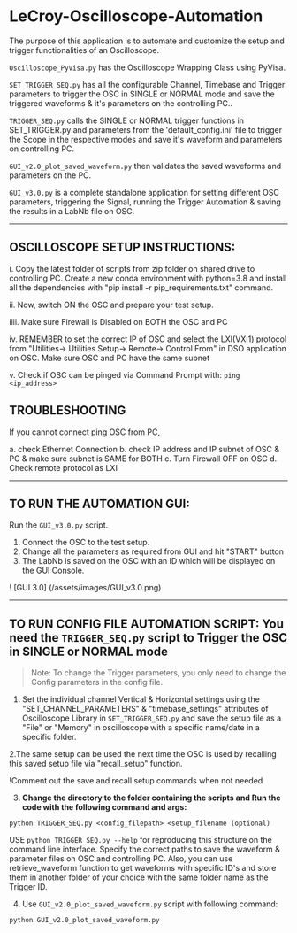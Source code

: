 # **LeCroy-Oscilloscope-Automation**

The purpose of this application is to automate and customize the setup and trigger functionalities of an Oscilloscope.

`Oscilloscope_PyVisa.py` has the Oscilloscope Wrapping Class using PyVisa.

`SET_TRIGGER_SEQ.py` has all the configurable Channel, Timebase and Trigger parameters to trigger the OSC in SINGLE or NORMAL mode and save the triggered waveforms & it's parameters on the controlling PC..

`TRIGGER_SEQ.py` calls the SINGLE or NORMAL trigger functions in SET_TRIGGER.py and parameters from the 'default_config.ini' file to trigger the Scope in the respective modes and save it's waveform and parameters on controlling PC.

`GUI_v2.0_plot_saved_waveform.py` then validates the saved waveforms and parameters on the PC.

`GUI_v3.0.py` is a complete standalone application for setting different OSC parameters, triggering the Signal, running the Trigger Automation & saving the results in a LabNb file on OSC.  

------------------------------------------------------------------------------------------------------------------------------------------
## **OSCILLOSCOPE SETUP INSTRUCTIONS:**

i. Copy the latest folder of scripts from zip folder on shared drive to controlling PC. Create a new conda environment with python=3.8 and install all the dependencies with "pip install -r pip_requirements.txt" command.

ii. Now, switch ON the OSC and prepare your test setup.

iiii. Make sure Firewall is Disabled on BOTH the OSC and PC

iv. REMEMBER to set the correct IP of OSC and select the LXI(VXI1) protocol from "Utilities-> Utilities Setup-> Remote-> Control From" in DSO application on OSC. Make sure OSC and PC have the same subnet

v. Check if OSC can be pinged via Command Prompt with: `ping <ip_address>`

## **TROUBLESHOOTING**

If you cannot connect ping OSC from PC,

a. check Ethernet Connection
b. check IP address and IP subnet of OSC & PC & make sure subnet is SAME for BOTH
c. Turn Firewall OFF on OSC
d. Check remote protocol as LXI

------------------------------------------------------------------------------------------------------------------------------------------
## **TO RUN THE AUTOMATION GUI:**

Run the `GUI_v3.0.py` script.

1. Connect the OSC to the test setup.
2. Change all the parameters as required from GUI and hit "START" button
3. The LabNb is saved on the OSC with an ID which will be displayed on the GUI Console.

! [GUI 3.0] (/assets/images/GUI_v3.0.png)

------------------------------------------------------------------------------------------------------------------------------------------

## **TO RUN CONFIG FILE AUTOMATION SCRIPT: You need the `TRIGGER_SEQ.py` script to Trigger the OSC in SINGLE or NORMAL mode**

> Note: To change the Trigger parameters, you only need to change the Config parameters in the config file.

1. Set the individual channel Vertical & Horizontal settings using the "SET_CHANNEL_PARAMETERS" & "timebase_settings" attributes of Oscilloscope Library in `SET_TRIGGER_SEQ.py` and save the setup file as a "File" or "Memory"  in oscilloscope with a specific name/date in a specific folder.

2.The same setup can be used the next time the OSC is used by recalling this saved setup file via "recall_setup" function.

!Comment out the save and recall setup commands when not needed

3. **Change the directory to the folder containing the scripts and Run the code with the following command and args:**

`python TRIGGER_SEQ.py <config_filepath> <setup_filename (optional)`
       
USE `python TRIGGER_SEQ.py --help` for reproducing this structure on the command line interface.
Specify the correct paths to save the waveform & parameter files on OSC and controlling PC. Also, you
can use retrieve_waveform function to get waveforms with specific ID's and store them in another folder 
of your choice with the same folder name as the Trigger ID.


4. Use `GUI_v2.0_plot_saved_waveform.py` script with following command:

`python GUI_v2.0_plot_saved_waveform.py`
